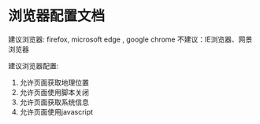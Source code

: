 # 浏览器配置文档
建议浏览器: firefox, microsoft edge , google chrome 
不建议：IE浏览器、网景浏览器

建议浏览器配置:
1. 允许页面获取地理位置
2. 允许页面使用脚本关闭
3. 允许页面获取系统信息
4. 允许页面使用javascript

